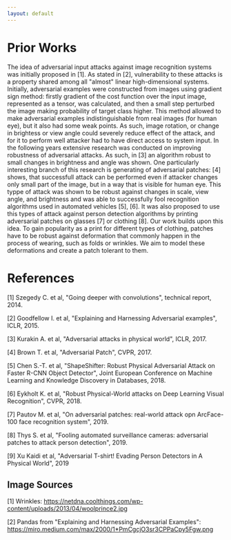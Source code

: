 ```yaml
---
layout: default
---
```


# Prior Works

<p>The idea of adversarial input attacks against image recognition systems was initially proposed in [1]. As stated in [2], vulnerability to these attacks is a property shared among all "almost" linear high-dimensional systems. Initially, adversarial examples were constructed from images using gradient sign method: firstly gradient of the cost function over the input image, represented as a tensor, was calculated, and then a small step perturbed the image making probability of target class higher. This method allowed to make adversarial examples indistinguishable from real images (for human eye), but it also had some weak points. As such, image rotation, or change in brightess or view angle could severely reduce effect of the attack, and for it to perform well attacker had to have direct access to system input. In the following years extensive research was conducted on improving robustness of adversarial attacks. As such, in [3] an algorithm robust to small changes in brightness and angle was shown. One particularly interesting branch of this research is generating of adversarial patches: [4] shows, that successfull attack can be performed even if attacker changes only small part of the image, but in a way that is visible for human eye. This typpe of attack was shown to be robust against changes in scale, view angle, and brightness and was able to successfully fool recognition algorithms used in automated vehicles [5], [6]. It was also proposed to use this types of attack against person detection algorithms by printing adversarial patches on glasses [7] or clothing [8]. Our work builds upon this idea. To gain popularity as a print for different types of clothing, patches have to be robust against deformation that commonly happen in the process of wearing, such as folds or wrinkles. We aim to model these deformations and create a patch tolerant to them.</p>


# References 
[1] Szegedy C. et al, "Going deeper with convolutions", technical report, 2014.

[2] Goodfellow I. et al, "Explaining and Harnessing Adversarial examples", ICLR, 2015.

[3] Kurakin A. et al, "Adversarial attacks in physical world", ICLR, 2017.

[4] Brown T. et al, "Adversarial Patch", CVPR, 2017.

[5] Chen S.-T. et al, "ShapeShifter: Robust Physical Adversarial Attack on Faster R-CNN Object Detector", Joint European Conference on Machine Learning and Knowledge Discovery in Databases, 2018.

[6] Eykholt K. et al, "Robust Physical-World attacks on Deep Learning Visual Recognition", CVPR, 2018.

[7] Pautov M. et al, "On adversarial patches: real-world attack opn ArcFace-100 face recognition system", 2019.

[8] Thys S. et al, "Fooling automated surveillance cameras: adversarial patches to attack person detection", 2019.

[9] Xu Kaidi et al, "Adversarial T-shirt! Evading Person Detectors in A Physical World", 2019

## Image Sources
[1] Wrinkles: https://netdna.coolthings.com/wp-content/uploads/2013/04/woolprince2.jpg

[2] Pandas from "Explaining and Harnessing Adversarial Examples": https://miro.medium.com/max/2000/1*PmCgcjO3sr3CPPaCpy5Fgw.png

